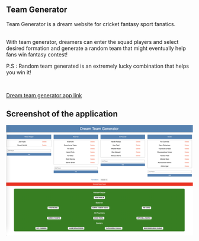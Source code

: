 ## Team Generator

Team Generator is a dream website for cricket fantasy sport fanatics. </br> </br>


With team generator, dreamers can enter the squad players and select desired formation and generate a random team that might eventually help fans win fantasy contest! </br>

P.S : Random team generated is an extremely lucky combination that helps you win it!


</br>


[Dream team generator app link](http://dream-team-generator.netlify.app)

## Screenshot of the application


![Dream Team Generator](screenshot.png "Dream Team Generator")

